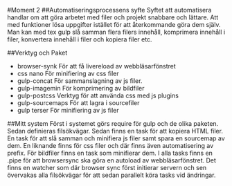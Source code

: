 #Moment 2
##Automatiseringsprocessens syfte
Syftet att automatisera handlar om att göra arbetet med filer och projekt snabbare
och lättare. Att med funktioner lösa uppgifter istället för att återkommande göra dem själv. Man kan med tex gulp slå samman flera filers innehåll, komprimera innehåll i filer, konvertera innehåll i filer och kopiera filer etc.

##Verktyg och Paket
- browser-synk För att få livereload av webbläsarfönstret
- css nano För minifiering av css filer
- gulp-concat För sammanslagning av js filer.
- gulp-imagemin För komprimering av bildfiler
- gulp-postcss Verktyg för att använda css med js plugins
- gulp-sourcemaps För att lagra i sourcefiler
- gulp terser För minifiering av js filer

##Mitt system
Först i systemet görs require för gulp och de olika paketen. Sedan definieras filsökvägar.
Sedan finns en task för att kopiera HTML filer.
En task för att slå samman och minifiera js filer samt spara en sourcemap av dem. En liknande finns för css filer och där finns även automatisering av prefix. För bildfiler finns en task som minifierar dem. I alla tasks finns en .pipe för att browsersync ska göra en autoload av webbläsarfönstret. Det finns en watcher som där browser sync först initierar servern och sen övervakas alla filsökvägar för att sedan parallelt köra tasks vid ändringar.



